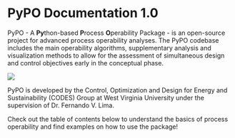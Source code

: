 # PyPO Documentation 1.0

PyPO - A **Py**thon-based **P**rocess **O**perability Package - is an open-source project for advanced process operability analyses. The PyPO codebase includes the main operability algorithms, supplementary analysis and visualization methods to allow for the assessment of simultaneous design and control objectives early in the conceptual phase.


![](pypo_overview.PNG)

PyPO is developed by the Control, Optimization and Design for Energy and Sustainability (CODES) Group at West Virginia University 
under the supervision of Dr. Fernando V. Lima.

Check out the table of contents below to understand the basics of process operability
and find examples on how to use the package!

```{tableofcontents}
```
